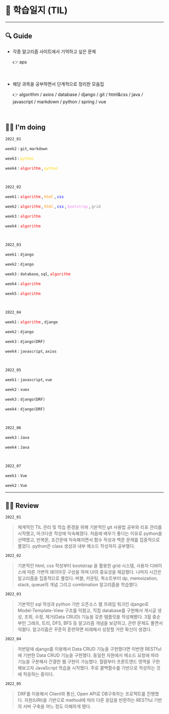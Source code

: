<html>

<head>

# 📓 학습일지 (TIL)



</head>

<hr>
<body>

## 🔍 Guide

* 각종 알고리즘 사이트에서 기억하고 싶은 문제

  👉 <a style="text-decoration-line:none;" href="https://github.com/jelee6613/TIL/tree/master/aps">aps</a> 
  
   <br>
  
* 해당 과목을 공부하면서 단계적으로 정리한 모음집

  👉 <a style="text-decoration-line:none;" href='https://github.com/jelee6613/TIL/tree/master/algorithm'>algorithm</a> / <a style="text-decoration-line:none;" href="https://github.com/jelee6613/TIL/tree/master/axios">axios</a> / <a style="text-decoration-line:none;" href="https://github.com/jelee6613/TIL/tree/master/database">database</a> / <a style="text-decoration-line:none;" href="https://github.com/jelee6613/TIL/tree/master/django">django</a> / <a style="text-decoration-line:none;" href="https://github.com/jelee6613/TIL/tree/master/git">git</a> / <a style="text-decoration-line:none;" href="https://github.com/jelee6613/TIL/tree/master/html%26css">html&css</a> / <a style="text-decoration-line:none;" href="https://github.com/jelee6613/TIL/tree/master/java">java</a> / <a style="text-decoration-line:none;" href="https://github.com/jelee6613/TIL/tree/master/javascript">javascript</a> / <a style="text-decoration-line:none;" href="https://github.com/jelee6613/TIL/tree/master/markdown">markdown</a> / <a style="text-decoration-line:none;" href='https://github.com/jelee6613/TIL/tree/master/python'>python</a> / <a style="text-decoration-line:none;" href='https://github.com/jelee6613/TIL/tree/master/spring'>spring</a> / <a style="text-decoration-line:none;" href='https://github.com/jelee6613/TIL/tree/master/vue'>vue</a> 

  <br>

## 🙋‍♂️ I'm doing

`2022_01`

`week2` : `git`, `markdown`

`week3` : <span style="color:gold">`python` </span>

`week4` : <span style="color:red;">`algorithm` </span>, <span style="color:gold;">`python` </span>

<br>

`2022_02`

`week1` : <span style="color:red;">`algorithm` </span>, <span style="color:darkorange;">`html` </span>, <span style="color:blue;">`css` </span>

`week2` : <span style="color:red;">`algorithm` </span>, <span style="color:darkorange;">`html` </span>, <span style="color:blue;">`css` </span>, <span style="color:violet;">`bootstrap` </span>, <span style="color:grey;">`grid` </span>

`week3` : <span style="color:red;">`algorithm` </span>

`week4` : <span style="color:red;">`algorithm` </span>

<br>

`2022_03`

`week1` : `django`

`week2` : `django`

`week3` : `database`, `sql`, <span style="color:red;">`algorithm` </span>

`week4` : <span style="color:red;">`algorithm` </span>

`week5` : <span style="color:red;">`algorithm` </span>

<br>

`2022_04`

`week1` : <span style="color:red;">`algorithm` </span>, `django`

`week2` : `django`

`week3` : `django(DRF)`

`week4` : `javascript`, `axios`

<br>

`2022_05`

`week1` : `javascript`, `vue`

`week2` : `vuex`

`week3` : `django(DRF)`

`week4` : `django(DRF)`

<br>

`2022_06`

`week3` : `Java`

`week4` : `Java`

<br>

`2022_07`

`week1` : `Vue`

`week2` : `Vue`


<hr>

## 💁‍♂️ Review

`2022_01`

>  체계적인 TIL 관리 및 학습 환경을 위해 기본적인 git 사용법 공부와 리포 관리를 시작했고, 마크다운 작성에 익숙해졌다. 처음에 배우기 좋다는 이유로 python을 선택했고, 반복문, 조건문에 익숙해지면서 함수 작성과 백준 문제를 집중적으로 풀었다. python은 class 생성과 내부 메소드 작성까지 공부했다.



`2022_02`

>  기본적인 html, css 작성부터 bootstrap 을 활용한 grid 시스템, 사용자 디바이스에 따른 가변적 레이아웃 구성을 하며 UI의 중요성을 체감했다. 나머지 시간은 알고리즘을 집중적으로 풀었다. 버블, 카운팅, 퀵소트부터 dp, memoization, stack, queue의 개념 그리고 combination 알고리즘을 학습했다.



`2022_03`

>  기본적인 sql 작성과 python 기반 오픈소스 웹 프레임 워크인 django로 Model-Template-View 구조를 익혔고, 직접 database를 구현해서 게시글 생성, 조회, 수정, 제거(Data CRUD) 기능을 갖춘 템플릿을 작성해봤다. 3월 중순부턴 그래프, 트리, DFS, BFS 등 알고리즘 개념을 보강하고, 관련 문제도 풀면서 익혔다. 알고리즘은 꾸준히 훈련하면 비례해서 성장할 거란 확신이 생겼다.



`2022_04`

>  저번달에 django를 이용해서 Data CRUD 기능을 구현했다면 이번엔 RESTful에 기반한 Data CRUD 기능을 구현했다. 동일한 자원에서 메소드 요청에 따라 기능을 구분해서 간결한 웹 구현이 가능했다. 월말부터 프론트엔드 영역을 구현해보고자 JavaScript 학습을 시작했다. 주로 콜백함수를 기반으로 작성하는 것에 적응하는 중이다.



`2022_05`

>  DRF를 이용해서 Client와 통신, Open API로 DB구축하는 프로젝트를 진행했다. 자원(URI)을 기반으로 method에 따라 다른 응답을 반환하는 RESTful 기반의 서버 구축을 어느 정도 이해하게 됐다.

</body>

</html>
